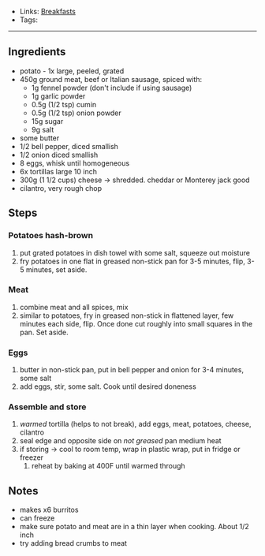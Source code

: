 - Links: [Breakfasts](Breakfasts.md)
- Tags: 

---

## Ingredients
- potato - 1x large, peeled, grated
- 450g ground meat, beef or Italian sausage, spiced with:
    - 1g fennel powder (don't include if using sausage)
    - 1g garlic powder
    - 0.5g (1/2 tsp) cumin
    - 0.5g (1/2 tsp) onion powder
    - 15g sugar
    - 9g salt
- some butter
- 1/2 bell pepper, diced smallish
- 1/2 onion diced smallish
- 8 eggs, whisk until homogeneous
- 6x tortillas large 10 inch
- 300g (1 1/2 cups) cheese -> shredded. cheddar or Monterey jack good
- cilantro, very rough chop
## Steps
### Potatoes hash-brown
1. put grated potatoes in dish towel with some salt, squeeze out moisture
2. fry potatoes in one flat in greased non-stick pan for 3-5 minutes, flip, 3-5 minutes, set aside.
### Meat
1. combine meat and all spices, mix
2. similar to potatoes, fry in greased non-stick in flattened layer, few minutes each side, flip. Once done cut roughly into small squares in the pan. Set aside.
### Eggs
1. butter in non-stick pan, put in bell pepper and onion for 3-4 minutes, some salt
2. add eggs, stir, some salt. Cook until desired doneness 
### Assemble and store
1. *warmed* tortilla (helps to not break), add eggs, meat, potatoes, cheese, cilantro
2. seal edge and opposite side on *not greased* pan medium heat
3. if storing -> cool to room temp, wrap in plastic wrap, put in fridge or freezer
    1. reheat by baking at 400F until warmed through
## Notes
- makes x6 burritos
- can freeze
- make sure potato and meat are in a thin layer when cooking. About 1/2 inch
- try adding bread crumbs to meat
